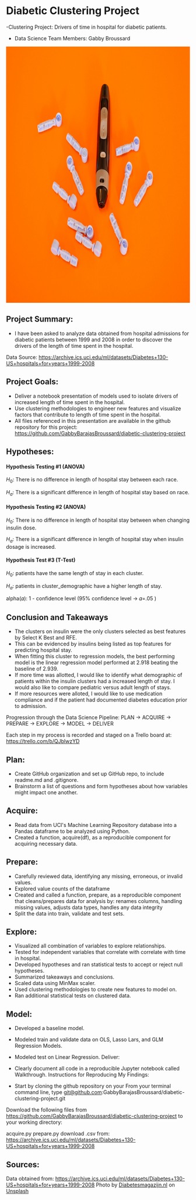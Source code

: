 # Diabetic Clustering Project
-Clustering Project: Drivers of time in hospital for diabetic patients.

- Data Science Team Members: Gabby Broussard

<img src='unsplash.jpg' style = 'width:1100px;height:700px'/>

## Project Summary:
- I have been asked to analyze data obtained from hospital admissions for diabetic patients between 1999 and 2008 in order to discover the drivers of the length of time spent in the hospital.


Data Source: https://archive.ics.uci.edu/ml/datasets/Diabetes+130-US+hospitals+for+years+1999-2008

## Project Goals:
- Deliver a notebook presentation of models used to isolate drivers of increased length of time spent in the hospital.
- Use clustering methodologies to engineer new features and visualize factors that contribute to length of time spent in the hospital. 
- All files referenced in this presentation are available in the github repository for this project: https://github.com/GabbyBarajasBroussard/diabetic-clustering-project

## Hypotheses:

#### Hypothesis Testing #1 (ANOVA)
$H_0$: There is no difference in length of hospital stay between each race.

$H_a$: There is a significant difference in length of hospital stay based on race.

#### Hypothesis Testing #2 (ANOVA)
$H_0$: There is no difference in length of hospital stay between when changing insulin dose.

$H_a$: There is a significant difference in length of hospital stay when insulin dosage is increased.

#### Hypothesis Test #3 (T-Test) <br>
$H_0$: patients have the same length of stay in each  cluster.

$H_a$: patients in cluster_demographic have a higher length of stay.



alpha(𝛼): 1 - confidence level (95% confidence level -> 𝛼=.05 )

## Conclusion and Takeaways
- The clusters on insulin were the only clusters selected as best features by Select K Best and RFE.
- This can be evidenced by insulins being listed as top features for predicting hospital stay.
- When fitting this cluster to regression models, the best performing model is the linear regression model performed at 2.918 beating the baseline of 2.939.
- If more time was allotted, I would like to identify what demographic of patients within the insulin clusters had a increased length of stay. I would also like to compare pediatric versus adult length of stays.
- If more resources were alloted, I would like to use medication compliance and if the patient had documented diabetes education prior to admission.


Progression through the Data Science Pipeline:
PLAN -> ACQUIRE -> PREPARE -> EXPLORE -> MODEL -> DELIVER

Each step in my process is recorded and staged on a Trello board at: https://trello.com/b/QJblwzYD

## Plan:

- Create GitHub organization and set up GitHub repo, to include readme.md and .gitignore.
- Brainstorm a list of questions and form hypotheses about how variables might impact one another.
## Acquire:

- Read data from UCI's Machine Learning Repository database into a Pandas dataframe to be analyzed using Python.
- Created a function, acquire(df), as a reproducible component for acquiring necessary data.


## Prepare:

- Carefully reviewed data, identifying any missing, erroneous, or invalid values.
- Explored value counts of the dataframe
- Created and called a function, prepare, as a reproducible component that cleans/prepares data for analysis by: renames columns, handling missing values, adjusts data types, handles any data integrity
- Split the data into train, validate and test sets.
## Explore:

- Visualized all combination of variables to explore relationships.
- Tested for independent variables that correlate with correlate with time in hospital.
- Developed hypotheses and ran statistical tests to accept or reject null hypotheses.
- Summarized takeaways and conclusions.
- Scaled data using MinMax scaler.
- Used clustering methodologies to create new features to model on.
- Ran additional statistical tests on clustered data.
## Model:

- Developed a baseline model.
- Modeled train and validate data on OLS, Lasso Lars, and GLM Regression Models.
- Modeled test on Linear Regression.
Deliver:

- Clearly document all code in a reproducible Jupyter notebook called Walkthrough.
Instructions for Reproducing My Findings:
- Start by cloning the github repository on your From your terminal command line, type git@github.com:GabbyBarajasBroussard/diabetic-clustering-project.git

Download the following files from https://github.com/GabbyBarajasBroussard/diabetic-clustering-project to your working directory:

acquire.py
prepare.py
download .csv from: https://archive.ics.uci.edu/ml/datasets/Diabetes+130-US+hospitals+for+years+1999-2008

## Sources:
Data obtained from: https://archive.ics.uci.edu/ml/datasets/Diabetes+130-US+hospitals+for+years+1999-2008
Photo by <a href="https://unsplash.com/@diabetesmagazijn?utm_source=unsplash&utm_medium=referral&utm_content=creditCopyText">Diabetesmagazijn.nl</a> on <a href="https://unsplash.com/s/photos/diabetes?utm_source=unsplash&utm_medium=referral&utm_content=creditCopyText">Unsplash</a>
  
